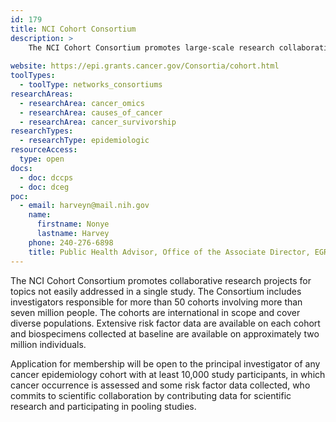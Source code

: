 ```yaml
---
id: 179
title: NCI Cohort Consortium
description: >
    The NCI Cohort Consortium promotes large-scale research collaborations through pooling data and biospecimens collected from 50+ international cohort studies to conduct a wide range of cancer studies. 
    
website: https://epi.grants.cancer.gov/Consortia/cohort.html
toolTypes:
  - toolType: networks_consortiums
researchAreas:
  - researchArea: cancer_omics
  - researchArea: causes_of_cancer
  - researchArea: cancer_survivorship
researchTypes:
  - researchType: epidemiologic
resourceAccess:
  type: open
docs:
  - doc: dccps
  - doc: dceg
poc:
  - email: harveyn@mail.nih.gov
    name:
      firstname: Nonye
      lastname: Harvey
    phone: 240-276-6898
    title: Public Health Advisor, Office of the Associate Director, EGRP
---
```

The NCI Cohort Consortium promotes collaborative research projects for topics not easily addressed in a single study. The Consortium includes investigators responsible for more than 50 cohorts involving more than seven million people. The cohorts are international in scope and cover diverse populations. Extensive risk factor data are available on each cohort and biospecimens collected at baseline are available on approximately two million individuals. 

Application for membership will be open to the principal investigator of any cancer epidemiology cohort with at least 10,000 study participants, in which cancer occurrence is assessed and some risk factor data collected, who commits to scientific collaboration by contributing data for scientific research and participating in pooling studies.
